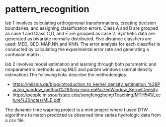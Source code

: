 # pattern_recognition

lab 1 involves calculating orthogononal transformations, creating decision boundaries, and assigning classification errors. Class A and B are grouped as case 1 and Class C,D, and E are grouped as case 2. Synthetic data are generated as bivariate normally distributed. Five distance classfiers are used: MED, GED, MAP,NN,and KNN.  The error analysis for each classifier is conducted by calculating the experimental error rate and generating a confusion matrix.

lab 2 involves model estimation and learning through both parametric and nonparametric methods using MLE and parzen windows (kernal density estimation).The following links describe the methodologies. 

- https://milania.de/blog/Introduction_to_kernel_density_estimation_%28Parzen_window_method%29#mjx-eqn-eqParzenWindow_KernelDensity
- https://people.missouristate.edu/songfengzheng/Teaching/MTH541/Lecture%20notes/MLE.pdf

The dynamic time wapring project is a mini project where I used DTW algorithms to match predicted vs observed time series hydrologic data from a csv file. 

